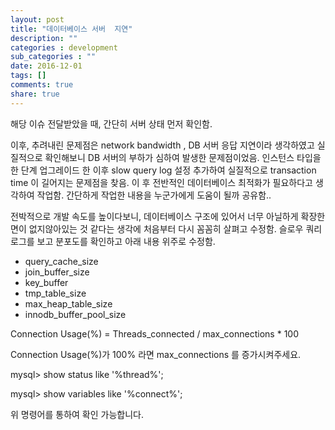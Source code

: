 ```yaml
---
layout: post
title: "데이터베이스 서버  지연"
description: ""
categories : development
sub_categories : ""
date: 2016-12-01
tags: []
comments: true
share: true
---
```


해당 이슈 전달받았을 때, 간단히 서버 상태 먼저 확인함.

이후, 추려내린 문제점은 network bandwidth , DB 서버 응답 지연이라 생각하였고 실질적으로 확인해보니 DB 서버의 부하가
심하여 발생한 문제점이었음. 인스턴스 타입을 한 단계 업그레이드 한 이후 slow query log 설정 추가하여 실질적으로
transaction time 이 길어지는 문제점을 찾음. 이 후 전반적인 데이터베이스 최적화가 필요하다고 생각하여 작업함. 간단하게 작업한
내용을 누군가에게 도움이 될까 공유함..

  

전박적으로 개발 속도를 높이다보니, 데이터베이스 구조에 있어서 너무 아닐하게 확장한 면이 없지않아있는 것 같다는 생각에 처음부터 다시 꼼꼼히
살펴고 수정함. 슬로우 쿼리 로그를 보고 분포도를 확인하고 아래 내용 위주로 수정함.

  

  * query_cache_size
  * join_buffer_size
  * key_buffer
  * tmp_table_size
  * max_heap_table_size
  * innodb_buffer_pool_size

  

Connection Usage(%) = Threads_connected / max_connections * 100

Connection Usage(%)가 100% 라면 max_connections 를 증가시켜주세요.

  

mysql> show status like '%thread%';

mysql> show variables like '%connect%';

  

위 명령어를 통하여 확인 가능합니다.

  

